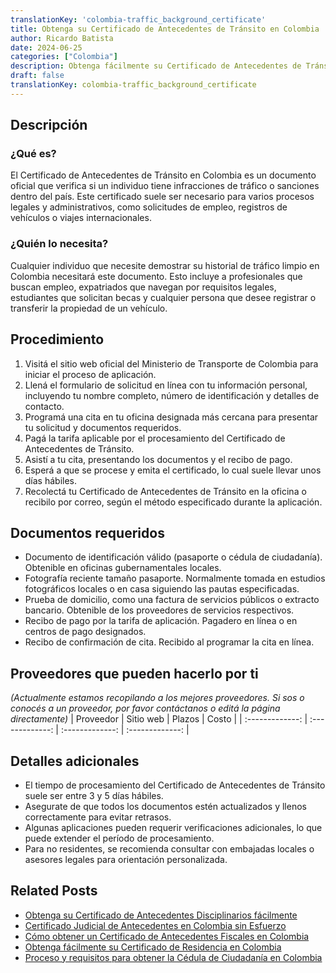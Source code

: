 ```yaml
---
translationKey: 'colombia-traffic_background_certificate'
title: Obtenga su Certificado de Antecedentes de Tránsito en Colombia
author: Ricardo Batista
date: 2024-06-25
categories: ["Colombia"]
description: Obtenga fácilmente su Certificado de Antecedentes de Tránsito en Colombia. Siga nuestro proceso simplificado y reúna todos los documentos necesarios.
draft: false
translationKey: colombia-traffic_background_certificate
---
```


## Descripción
### ¿Qué es?
El Certificado de Antecedentes de Tránsito en Colombia es un documento oficial que verifica si un individuo tiene infracciones de tráfico o sanciones dentro del país. Este certificado suele ser necesario para varios procesos legales y administrativos, como solicitudes de empleo, registros de vehículos o viajes internacionales.

### ¿Quién lo necesita?
Cualquier individuo que necesite demostrar su historial de tráfico limpio en Colombia necesitará este documento. Esto incluye a profesionales que buscan empleo, expatriados que navegan por requisitos legales, estudiantes que solicitan becas y cualquier persona que desee registrar o transferir la propiedad de un vehículo.

## Procedimiento

1. Visitá el sitio web oficial del Ministerio de Transporte de Colombia para iniciar el proceso de aplicación.
2. Llená el formulario de solicitud en línea con tu información personal, incluyendo tu nombre completo, número de identificación y detalles de contacto.
3. Programá una cita en tu oficina designada más cercana para presentar tu solicitud y documentos requeridos.
4. Pagá la tarifa aplicable por el procesamiento del Certificado de Antecedentes de Tránsito.
5. Asistí a tu cita, presentando los documentos y el recibo de pago.
6. Esperá a que se procese y emita el certificado, lo cual suele llevar unos días hábiles.
7. Recolectá tu Certificado de Antecedentes de Tránsito en la oficina o recibilo por correo, según el método especificado durante la aplicación.

## Documentos requeridos

- Documento de identificación válido (pasaporte o cédula de ciudadanía). Obtenible en oficinas gubernamentales locales.
- Fotografía reciente tamaño pasaporte. Normalmente tomada en estudios fotográficos locales o en casa siguiendo las pautas especificadas.
- Prueba de domicilio, como una factura de servicios públicos o extracto bancario. Obtenible de los proveedores de servicios respectivos.
- Recibo de pago por la tarifa de aplicación. Pagadero en línea o en centros de pago designados.
- Recibo de confirmación de cita. Recibido al programar la cita en línea.

## Proveedores que pueden hacerlo por ti
_(Actualmente estamos recopilando a los mejores proveedores. Si sos o conocés a un proveedor, por favor contáctanos o editá la página directamente)_
| Proveedor       |     Sitio web    |     Plazos    |       Costo      |
| :-------------: | :-------------: |  :-------------: | :-------------: |

## Detalles adicionales

- El tiempo de procesamiento del Certificado de Antecedentes de Tránsito suele ser entre 3 y 5 días hábiles.
- Asegurate de que todos los documentos estén actualizados y llenos correctamente para evitar retrasos.
- Algunas aplicaciones pueden requerir verificaciones adicionales, lo que puede extender el período de procesamiento.
- Para no residentes, se recomienda consultar con embajadas locales o asesores legales para orientación personalizada.


## Related Posts

- [Obtenga su Certificado de Antecedentes Disciplinarios fácilmente](https://tramitit.com/es/guides/colombia/certificado_de_antecedentes_disciplinarios/)
- [Certificado Judicial de Antecedentes en Colombia sin Esfuerzo](https://tramitit.com/es/guides/colombia/certificado_de_antecedentes_judiciales/)
- [Cómo obtener un Certificado de Antecedentes Fiscales en Colombia](https://tramitit.com/es/guides/colombia/certificado_de_antecedentes_fiscales/)
- [Obtenga fácilmente su Certificado de Residencia en Colombia](https://tramitit.com/es/guides/colombia/certificado_de_residencia/)
- [Proceso y requisitos para obtener la Cédula de Ciudadanía en Colombia](https://tramitit.com/es/guides/colombia/cédula_de_ciudadanía/)